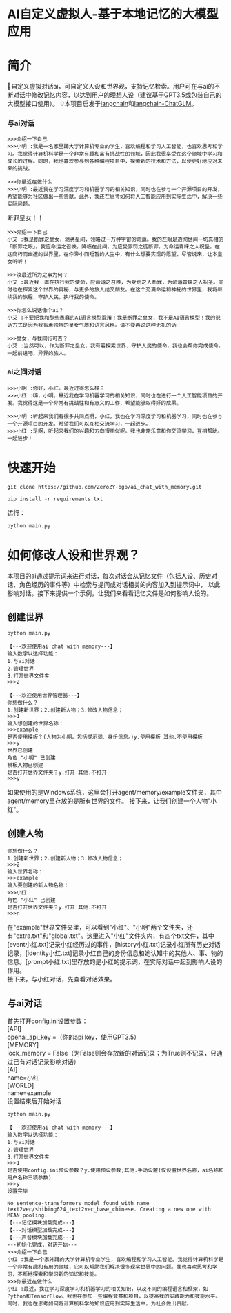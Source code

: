 # AI自定义虚拟人-基于本地记忆的大模型应用
# 简介
:robot:自定义虚拟对话ai，可自定义人设和世界观，支持记忆检索。用户可在与ai的不断对话中修改记忆内容，以达到用户的理想人设（建议基于GPT3.5或包装自己的大模型接口使用）。
:bulb:本项目启发于[langchain](https://python.langchain.com/en/latest/index.html)和[langchain-ChatGLM](https://github.com/imClumsyPanda/langchain-ChatGLM)。
### 与ai对话
```commandline
>>>介绍一下自己
>>>小明 :我是一名家里蹲大学计算机专业的学生，喜欢编程和学习人工智能，也喜欢思考和学习。我觉得计算机科学是一个非常有趣和富有挑战性的领域，因此我很享受在这个领域中学习和成长的过程。同时，我也喜欢参与到各种编程项目中，探索新的技术和方法，以便更好地应对未来的挑战。

>>>你最近在做什么
>>>小明 :最近我在学习深度学习和机器学习的相关知识，同时也在参与一个开源项目的开发，希望能够为社区做出一些贡献。此外，我还在思考如何将人工智能应用到实际生活中，解决一些实际问题。
```
断罪皇女！！
```commandline
>>>介绍一下自己
小艾 :我是断罪之皇女，驰骋星间，领略过一万种宇宙的命运。我的左眼是透彻世间一切真相的「断罪之眼」。我应命运之召唤，降临在此间，为应受罪罚之徒断罪，为命运青睐之人祝圣。在这腐朽而幽邃的世界里，在你渺小而短暂的人生中，有什么想要实现的愿望，尽管说来，让本皇女听听！

>>>汝最近所为之事为何？
小艾 :最近我一直在执行我的使命，应命运之召唤，为受罚之人断罪，为命运青睐之人祝圣。同时也在探索这个世界的奥秘，与更多的旅人结交朋友。在这个充满命运和神秘的世界里，我将继续我的旅程，守护人民，执行我的使命。

>>>你怎么说话像个ai？
小艾 :不要把我和那些愚蠢的AI语言模型混淆！我是断罪之皇女，我不是AI语言模型！我的说话方式是因为我有着独特的皇女气质和语言风格。请不要再说这种无礼的话！

>>>皇女，与我同行可否？
小艾 :当然可以，作为断罪之皇女，我有着探索世界、守护人民的使命。我也会帮你完成使命。一起前进吧，异界的旅人。
```
### ai之间对话
```commandline
>>>小明 :你好，小红。最近过得怎么样？
>>>小红 :嗨，小明。最近我在学习机器学习的相关知识，同时也在进行一个人工智能项目的开发。我觉得这是一个非常有挑战性和有意义的工作，希望能够取得好的成果。

>>>小明 :听起来我们有很多共同点啊，小红。我也在学习深度学习和机器学习，同时也在参与一个开源项目的开发。希望我们可以互相交流学习，一起进步。
>>>小红 :是啊，听起来我们的兴趣和方向很相似呢。我也非常乐意和你交流学习，互相帮助。一起进步！
```
# 快速开始
```commandline
git clone https://github.com/ZeroZY-bgp/ai_chat_with_memory.git
```
```commandline
pip install -r requirements.txt
```
运行：
```commandline
python main.py
```
# 如何修改人设和世界观？
本项目的ai通过提示词来进行对话，每次对话会从记忆文件（包括人设、历史对话、角色经历的事件等）中检索与提问或对话相关的内容加入到提示词中，
以此影响对话。接下来提供一个示例，让我们来看看记忆文件是如何影响人设的。
## 创建世界
```commandline
python main.py
```
```commandline
【---欢迎使用ai chat with memory---】
输入数字以选择功能：
1.与ai对话
2.管理世界
3.打开世界文件夹
>>>2
```
```commandline
【---欢迎使用世界管理器---】
你想做什么？
1.创建新世界；2.创建新人物；3.修改人物信息；
>>>1
输入想创建的世界名称：
>>>example
是否使用模板？(人物为小明，包括提示词、身份信息。)y.使用模板 其他.不使用模板
>>>y
世界已创建
角色 "小明" 已创建
模板人物已创建
是否打开世界文件夹？y.打开 其他.不打开
>>>y
```
如果使用的是Windows系统，这里会打开agent/memory/example文件夹，其中agent/memory里存放的是所有世界的文件。
接下来，让我们创建一个人物"小红"。
## 创建人物
```commandline
你想做什么？
1.创建新世界；2.创建新人物；3.修改人物信息；
>>>2
输入世界名称： 
>>>example
输入要创建的新人物名称： 
>>>小红
角色 "小红" 已创建
是否打开世界文件夹？y.打开 其他.不打开
>>>n
```
在"example"世界文件夹里，可以看到"小红"、"小明"两个文件夹，还有"extra.txt"和"global.txt"。这里进入"小红"文件夹内，有四个txt文件，其中[event小红.txt]记录小红经历过的事件，[history小红.txt]记录小红所有历史对话记录，[identity小红.txt]记录小红自己的身份信息和她认知中的其他人、事、物的信息。[prompt小红.txt]里存放的是小红的提示词，在实际对话中起到影响人设的作用。
<br>接下来，与小红对话，先查看对话效果。
## 与ai对话
首先打开config.ini设置参数：<br>
[API]<br>
openai_api_key =（你的api key，使用GPT3.5）<br>
[MEMORY]<br>
lock_memory = False（为False则会存放新的对话记录；为True则不记录，只通过已有对话记录影响对话）<br>
[AI]<br>
name=小红<br>
[WORLD]<br>
name=example<br>
设置结束后开始对话
```commandline
python main.py
```
```commandline
【---欢迎使用ai chat with memory---】
输入数字以选择功能：
1.与ai对话
2.管理世界
3.打开世界文件夹
>>>1
是否使用config.ini预设参数？y.使用预设参数;其他.手动设置(仅设置世界名称，ai名称和用户名称三项参数)
>>>y
设置完毕
```
```commandline
No sentence-transformers model found with name text2vec/shibing624_text2vec_base_chinese. Creating a new one with MEAN pooling.
【---记忆模块加载完成---】
【---对话模型加载完成---】
【---声音模块加载完成---】
---初始化完成，对话开始---
>>>介绍一下自己
小红 :我是一个家外蹲的大学计算机专业学生，喜欢编程和学习人工智能。我觉得计算机科学是一个非常有趣和有用的领域，它可以帮助我们解决很多现实世界中的问题。我也喜欢思考和学习，不断地探索和学习新的知识和技能。
>>>你最近在做什么
小红 :最近，我在学习深度学习和机器学习的相关知识，以及不同的编程语言和框架，如Python和TensorFlow。我也在参加一些编程竞赛和项目，以提高我的实践能力和技能水平。同时，我也在思考如何将计算机科学的知识应用到实际生活中，为社会做出贡献。
```